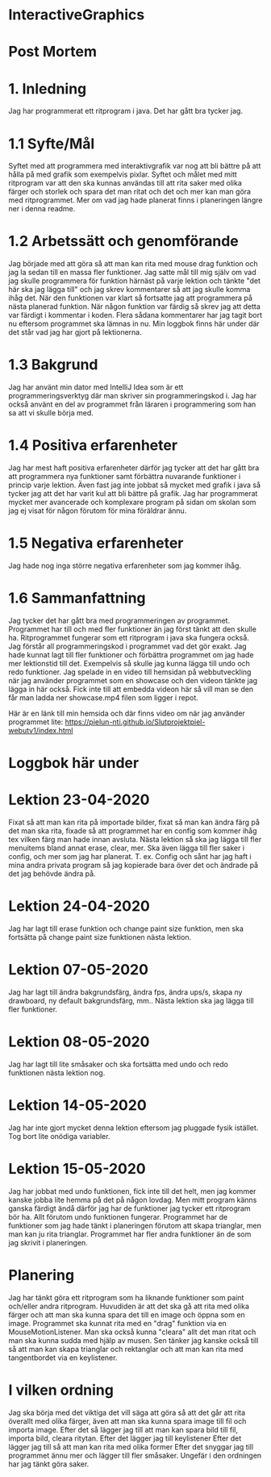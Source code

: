 # InteractiveGraphics

# Post Mortem 

# 1. Inledning
Jag har programmerat ett ritprogram i java. Det har gått bra tycker jag.

# 1.1 Syfte/Mål
Syftet med att programmera med interaktivgrafik var nog att bli bättre på att hålla på med grafik som exempelvis pixlar.
Syftet och målet med mitt ritprogram var att den ska kunnas användas till att rita saker med olika färger och storlek och spara det man ritat och det och mer kan man göra med ritprogrammet. 
Mer om vad jag hade planerat finns i planeringen längre ner i denna readme.

# 1.2 Arbetssätt och genomförande
Jag började med att göra så att man kan rita med mouse drag funktion och jag la sedan till en massa fler funktioner.
Jag satte mål till mig själv om vad jag skulle programmera för funktion härnäst på varje lektion och tänkte "det här ska jag lägga till" och jag skrev kommentarer så att jag skulle komma ihåg det.
När den funktionen var klart så fortsatte jag att programmera på nästa planerad funktion.
När någon funktion var färdig så skrev jag att detta var färdigt i kommentar i koden.
Flera sådana kommentarer har jag tagit bort nu eftersom programmet ska lämnas in nu.
Min loggbok finns här under där det står vad jag har gjort på lektionerna.

# 1.3 Bakgrund
Jag har använt min dator med IntelliJ Idea som är ett programmeringsverktyg där man skriver sin programmeringskod i.
Jag har också använt en del av programmet från läraren i programmering som han sa att vi skulle börja med.

# 1.4 Positiva erfarenheter
Jag har mest haft positiva erfarenheter därför jag tycker att det har gått bra att programmera nya funktioner samt förbättra nuvarande funktioner i princip varje lektion.
Även fast jag inte jobbat så mycket med grafik i java så tycker jag att det har varit kul att bli bättre på grafik.
Jag har programmerat mycket mer avancerade och komplexare program på sidan om skolan som jag ej visat för någon förutom för mina föräldrar ännu.

# 1.5 Negativa erfarenheter
Jag hade nog inga större negativa erfarenheter som jag kommer ihåg.

# 1.6 Sammanfattning
Jag tycker det har gått bra med programmeringen av programmet.
Programmet har till och med fler funktioner än jag först tänkt att den skulle ha.
Ritprogrammet fungerar som ett ritprogram i java ska fungera också.
Jag förstår all programmeringskod i programmet vad det gör exakt.
Jag hade kunnat lagt till fler funktioner och förbättra programmet om jag hade mer lektionstid till det.
Exempelvis så skulle jag kunna lägga till undo och redo funktioner.
Jag spelade in en video till hemsidan på webbutveckling när jag använder programmet som en showcase och den videon tänkte jag lägga in här också.
Fick inte till att embedda videon här så vill man se den får man ladda ner showcase.mp4 filen som ligger i repot.

Här är en länk till min hemsida och där finns video om när jag använder programmet lite: https://pielun-nti.github.io/Slutprojektpiel-webutv1/index.html

# Loggbok här under

# Lektion 23-04-2020
Fixat så att man kan rita på importade bilder, 
fixat så man kan ändra färg på det man ska rita, 
fixade så att programmet har en config som kommer ihåg tex vilken färg man hade innan avsluta.
Nästa lektion så ska jag lägga till fler menuitems bland annat erase, clear, mer. 
Ska även lägga till fler saker i config, och mer som jag har planerat.
T. ex. Config och sånt har jag haft i mina andra privata program så jag kopierade bara över det
och ändrade på det jag behövde ändra på.

# Lektion 24-04-2020
Jag har lagt till erase funktion och change paint size funktion, 
men ska fortsätta på change paint size funktionen nästa lektion. 

# Lektion 07-05-2020
Jag har lagt till ändra bakgrundsfärg, ändra fps, ändra ups/s, skapa ny drawboard, ny default bakgrundsfärg, mm..
Nästa lektion ska jag lägga till fler funktioner.

# Lektion 08-05-2020
Jag har lagt till lite småsaker och ska fortsätta med undo och redo funktionen nästa lektion nog.

# Lektion 14-05-2020
Jag har inte gjort mycket denna lektion eftersom jag pluggade fysik istället. Tog bort lite onödiga variabler.

# Lektion 15-05-2020
Jag har jobbat med undo funktionen, fick inte till det helt, men jag kommer kanske jobba lite hemma på det på någon lovdag.
Men mitt program känns ganska färdigt ändå därför jag har de funktioner jag tycker ett ritprogram bör ha. Allt förutom undo funktionen fungerar.
Programmet har de funktioner som jag hade tänkt i planeringen förutom att skapa trianglar, men man kan ju rita trianglar. Programmet har fler andra funktioner än de som jag skrivit i planeringen.

# Planering
Jag har tänkt göra ett ritprogram som ha liknande funktioner som paint och/eller andra ritprogram. 
Huvudiden är att det ska gå att rita med olika färger och att man ska kunna spara det till en image och öppna som en image. 
Programmet ska kunnat rita med en "drag" funktion via en MouseMotionListener. 
Man ska också kunna "cleara" allt det man ritat och man ska kunna sudda med hjälp av musen. 
Sen tänker jag kanske också till så att man kan skapa trianglar och rektanglar och att man kan rita med tangentbordet via en keylistener. 

# I vilken ordning
Jag ska börja med det viktiga det vill säga att göra så att det går att rita överallt med olika färger, även att man ska kunna spara image till fil och importa image.
Efter det så lägger jag till att man kan spara bild till fil, importa bild, cleara ritytan.
Efter det lägger jag till keylistener
Efter det lägger jag till så att man kan rita med olika former
Efter det snyggar jag till programmet ännu mer och lägger till fler småsaker.
Ungefär i den ordningen har jag tänkt göra saker.